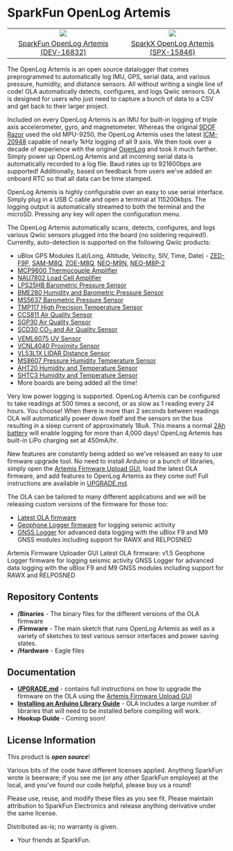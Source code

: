SparkFun OpenLog Artemis
===========================================================

<table class="table table-hover table-striped table-bordered">
  <tr align="center">
   <td><a href="https://www.sparkfun.com/products/16832"><img src="https://cdn.sparkfun.com//assets/parts/1/5/7/5/3/16832-SparkFun_OpenLog_Artemis-02a.jpg"></a></td>
   <td><a href="https://www.sparkfun.com/products/15846"><img src="https://cdn.sparkfun.com//assets/parts/1/4/4/8/0/15846-OpenLog_Artemis-04.jpg"></a></td>
  </tr>
  <tr align="center">
    <td><a href="https://www.sparkfun.com/products/16832">SparkFun OpenLog Artemis (DEV-16832)</a></td>
    <td><a href="https://www.sparkfun.com/products/15846">SparkX OpenLog Artemis (SPX-15846)</a></td>
  </tr>
</table>

The OpenLog Artemis is an open source datalogger that comes preprogrammed to automatically log IMU, GPS, serial data, and various pressure, humidity, and distance sensors. All without writing a single line of code! OLA automatically detects, configures, and logs Qwiic sensors. OLA is designed for users who just need to capture a bunch of data to a CSV and get back to their larger project.

Included on every OpenLog Artemis is an IMU for built-in logging of triple axis accelerometer, gyro, and magnetometer. Whereas the original [9DOF Razor](https://www.sparkfun.com/products/14001) used the old MPU-9250, the OpenLog Artemis uses the latest [ICM-20948](https://www.sparkfun.com/products/15335) capable of nearly 1kHz logging of all 9 axis. We then took over a decade of experience with the original [OpenLog](https://www.sparkfun.com/products/13712) and took it much farther. Simply power up OpenLog Artemis and all incoming serial data is automatically recorded to a log file. Baud rates up to 921600bps are supported! Additionally, based on feedback from users we've added an onboard RTC so that all data can be time stamped.

OpenLog Artemis is highly configurable over an easy to use serial interface. Simply plug in a USB C cable and open a terminal at 115200kbps. The logging output is automatically streamed to both the terminal and the microSD. Pressing any key will open the configuration menu.

The OpenLog Artemis automatically scans, detects, configures, and logs various Qwiic sensors plugged into the board (no soldering required!). Currently, auto-detection is supported on the following Qwiic products:

* uBlox GPS Modules (Lat/Long, Altitude, Velocity, SIV, Time, Date) - [ZED-F9P](https://www.sparkfun.com/products/15136), [SAM-M8Q](https://www.sparkfun.com/products/15193), [ZOE-M8Q](https://www.sparkfun.com/products/15193), [NEO-M9N](https://www.sparkfun.com/products/15712), [NEO-M8P-2](https://www.sparkfun.com/products/15005)
* [MCP9600 Thermocouple Amplifier](https://www.sparkfun.com/products/16294)
* [NAU7802 Load Cell Amplifier](https://www.sparkfun.com/products/15242)
* [LPS25HB Barometric Pressure Sensor](https://www.sparkfun.com/products/14767)
* [BME280 Humidity and Barometric Pressure Sensor](https://www.sparkfun.com/products/15440)
* [MS5637 Barometric Pressure Sensor](https://www.sparkfun.com/products/14688)
* [TMP117 High Precision Temperature Sensor](https://www.sparkfun.com/products/15805)
* [CCS811 Air Quality Sensor](https://www.sparkfun.com/products/14348)
* [SGP30 Air Quality Sensor](https://www.sparkfun.com/products/14813)
* [SCD30 CO<sub>2</sub> and Air Quality Sensor](https://www.sparkfun.com/products/15112)
* [VEML6075 UV Sensor](https://www.sparkfun.com/products/15089)
* [VCNL4040 Proximity Sensor](https://www.sparkfun.com/products/15177)
* [VL53L1X LIDAR Distance Sensor](https://www.sparkfun.com/products/14722)
* [MS8607 Pressure Humidity Temperature Sensor](https://www.sparkfun.com/products/16298)
* [AHT20 Humidity and Temperature Sensor](https://www.sparkfun.com/products/16618)
* [SHTC3 Humidity and Temperature Sensor](https://www.sparkfun.com/products/16467)
* More boards are being added all the time!

Very low power logging is supported. OpenLog Artemis can be configured to take readings at 500 times a second, or as slow as 1 reading every 24 hours. You choose! When there is more than 2 seconds between readings OLA will automatically power down itself and the sensors on the bus resulting in a sleep current of approximately 18uA. This means a normal [2Ah battery](https://www.sparkfun.com/products/13855) will enable logging for more than 4,000 days! OpenLog Artemis has built-in LiPo charging set at 450mA/hr.

New features are constantly being added so we’ve released an easy to use firmware upgrade tool. No need to install Arduino or a bunch of libraries, simply open the [Artemis Firmware Upload GUI](https://github.com/sparkfun/Artemis-Firmware-Upload-GUI), load the latest OLA firmware, and add features to OpenLog Artemis as they come out! Full instructions are available in [UPGRADE.md](UPGRADE.md).

The OLA can be tailored to many different applications and we will be releasing custom versions of the firmware for those too:

* [Latest OLA firmware](https://github.com/sparkfun/OpenLog_Artemis/tree/master/Binaries)
* [Geophone Logger firmware](https://github.com/sparkfun/OpenLog_Artemis_Geophone_Logger) for logging seismic activity
* [GNSS Logger](https://github.com/sparkfun/OpenLog_Artemis_GNSS_Logger) for advanced data logging with the uBlox F9 and M9 GNSS modules including support for RAWX and RELPOSNED

Artemis Firmware Uploader GUI
Latest OLA firmware: v1.5
Geophone Logger firmware for logging seismic activity
GNSS Logger for advanced data logging with the uBlox F9 and M9 GNSS modules including support for RAWX and RELPOSNED

Repository Contents
-------------------

* **/Binaries** - The binary files for the different versions of the OLA firmware
* **/Firmware** - The main sketch that runs OpenLog Artemis as well as a variety of sketches to test various sensor interfaces and power saving states.
* **/Hardware** - Eagle files

Documentation
--------------

* **[UPGRADE.md](UPGRADE.md)** - contains full instructions on how to upgrade the firmware on the OLA using the [Artemis Firmware Upload GUI](https://github.com/sparkfun/Artemis-Firmware-Upload-GUI)
* **[Installing an Arduino Library Guide](https://learn.sparkfun.com/tutorials/installing-an-arduino-library)** - OLA includes a large number of libraries that will need to be installed before compiling will work.
* **Hookup Guide** - Coming soon!

License Information
-------------------

This product is _**open source**_!

Various bits of the code have different licenses applied. Anything SparkFun wrote is beerware; if you see me (or any other SparkFun employee) at the local, and you've found our code helpful, please buy us a round!

Please use, reuse, and modify these files as you see fit. Please maintain attribution to SparkFun Electronics and release anything derivative under the same license.

Distributed as-is; no warranty is given.

- Your friends at SparkFun.
